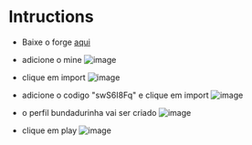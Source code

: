 # Intructions

- Baixe o forge [aqui](https://www.curseforge.com/)

- adicione o mine
![image](https://github.com/user-attachments/assets/ba8fd7d9-dde4-4ad1-896d-a44e72f07f5f)
- clique em import
![image](https://github.com/user-attachments/assets/6c0a8699-ced5-4ba2-b505-cef9b5694376)
- adicione o codigo "swS6I8Fq" e clique em import
![image](https://github.com/user-attachments/assets/ba13d695-4d5b-4976-a3fc-38aed628fda4)
- o perfil bundadurinha vai ser criado
![image](https://github.com/user-attachments/assets/3263055d-107a-4a51-83c5-1012c1b08c3f)
- clique em play
![image](https://github.com/user-attachments/assets/45f063ea-063e-4273-9e60-3bde11cb1ce6)

